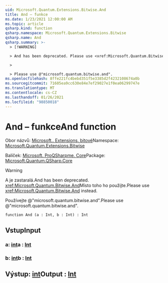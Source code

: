 ```yaml
---
uid: Microsoft.Quantum.Extensions.Bitwise.And
title: And – funkce
ms.date: 1/23/2021 12:00:00 AM
ms.topic: article
qsharp.kind: function
qsharp.namespace: Microsoft.Quantum.Extensions.Bitwise
qsharp.name: And
qsharp.summary: >-
  > [!WARNING]

  > And has been deprecated. Please use <xref:Microsoft.Quantum.Bitwise.And> instead.

  >

  > Please use @"microsoft.quantum.bitwise.and".
ms.openlocfilehash: 8ffe221fc4bebd351f5e3385d2f4232108674a0b
ms.sourcegitcommit: 71605ea9cc630e84e7ef29027e1f0ea06299747e
ms.translationtype: MT
ms.contentlocale: cs-CZ
ms.lasthandoff: 01/26/2021
ms.locfileid: "98850018"
---
```

# <a name="and-function"></a><span data-ttu-id="eaa36-102">And – funkce</span><span class="sxs-lookup"><span data-stu-id="eaa36-102">And function</span></span>

<span data-ttu-id="eaa36-103">Obor názvů: [Microsoft.. Extensions. bitové](xref:Microsoft.Quantum.Extensions.Bitwise)</span><span class="sxs-lookup"><span data-stu-id="eaa36-103">Namespace: [Microsoft.Quantum.Extensions.Bitwise](xref:Microsoft.Quantum.Extensions.Bitwise)</span></span>

<span data-ttu-id="eaa36-104">Balíček: [Microsoft. ProQSharpme. Core](https://nuget.org/packages/Microsoft.Quantum.QSharp.Core)</span><span class="sxs-lookup"><span data-stu-id="eaa36-104">Package: [Microsoft.Quantum.QSharp.Core](https://nuget.org/packages/Microsoft.Quantum.QSharp.Core)</span></span>


> [!WARNING]
> <span data-ttu-id="eaa36-105">A je zastaralá.</span><span class="sxs-lookup"><span data-stu-id="eaa36-105">And has been deprecated.</span></span> <span data-ttu-id="eaa36-106"><xref:Microsoft.Quantum.Bitwise.And>Místo toho ho použijte.</span><span class="sxs-lookup"><span data-stu-id="eaa36-106">Please use <xref:Microsoft.Quantum.Bitwise.And> instead.</span></span>
>
> <span data-ttu-id="eaa36-107">Používejte @"microsoft.quantum.bitwise.and".</span><span class="sxs-lookup"><span data-stu-id="eaa36-107">Please use @"microsoft.quantum.bitwise.and".</span></span>



```qsharp
function And (a : Int, b : Int) : Int
```


## <a name="input"></a><span data-ttu-id="eaa36-108">Vstup</span><span class="sxs-lookup"><span data-stu-id="eaa36-108">Input</span></span>

### <a name="a--int"></a><span data-ttu-id="eaa36-109">a: [int](xref:microsoft.quantum.lang-ref.int)</span><span class="sxs-lookup"><span data-stu-id="eaa36-109">a : [Int](xref:microsoft.quantum.lang-ref.int)</span></span>




### <a name="b--int"></a><span data-ttu-id="eaa36-110">b: [int](xref:microsoft.quantum.lang-ref.int)</span><span class="sxs-lookup"><span data-stu-id="eaa36-110">b : [Int](xref:microsoft.quantum.lang-ref.int)</span></span>





## <a name="output--int"></a><span data-ttu-id="eaa36-111">Výstup: [int](xref:microsoft.quantum.lang-ref.int)</span><span class="sxs-lookup"><span data-stu-id="eaa36-111">Output : [Int](xref:microsoft.quantum.lang-ref.int)</span></span>

